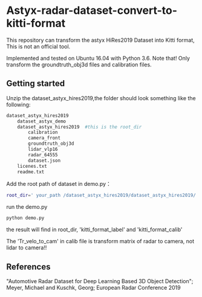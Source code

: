 # Astyx-radar-dataset-convert-to-kitti-format
This repository can transform the astyx HiRes2019 Dataset into Kitti format, This is not an official tool.

Implemented and tested on Ubuntu 16.04 with Python 3.6. Note that! Only transform the groundtruth_obj3d files and calibration files.

## Getting started
Unzip the dataset_astyx_hires2019,the folder should look something like the following:
```bash
dataset_astyx_hires2019
    dataset_astyx_demo
    dataset_astyx_hires2019  #this is the root_dir
        calibration
        camera_front
        groundtruth_obj3d
        lidar_vlp16
        radar_64555
        dataset.json
    licenes.txt
    readme.txt
```
Add the root path of dataset in demo.py：
```bash
root_dir=' your_path /dataset_astyx_hires2019/dataset_astyx_hires2019/'
```
run the demo.py
```bash
python demo.py
```
the result will find in root_dir, 'kitti_format_label' and 'kitti_format_calib'

The 'Tr_velo_to_cam' in calib file is transform matrix of radar to camera, not lidar to camera!!

## References
"Automotive Radar Dataset for Deep Learning Based 3D Object Detection"; Meyer, Michael and Kuschk, Georg; European Radar Conference 2019
